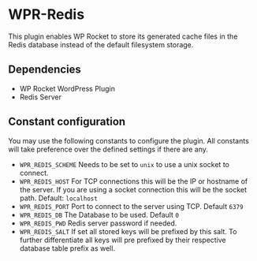 # WPR-Redis
This plugin enables WP Rocket to store its generated cache files in the Redis database instead of the default filesystem storage.

## Dependencies ##
* WP Rocket WordPress Plugin
* Redis Server

## Constant configuration ##
You may use the following constants to configure the plugin. All constants will take preference over the defined settings if there are any.

* `WPR_REDIS_SCHEME` Needs to be set to `unix` to use a unix socket to connect.
* `WPR_REDIS_HOST` For TCP connections this will be the IP or hostname of the server. If you are using a socket connection this will be the socket path. Default: `localhost`
* `WPR_REDIS_PORT` Port to connect to the server using TCP. Default `6379`
* `WPR_REDIS_DB` The Database to be used. Default `0`
* `WPR_REDIS_PWD` Redis server password if needed.
* `WPR_REDIS_SALT` If set all stored keys will be prefixed by this salt. To further differentiate all keys will pre prefixed by their respective database table prefix as well.
  